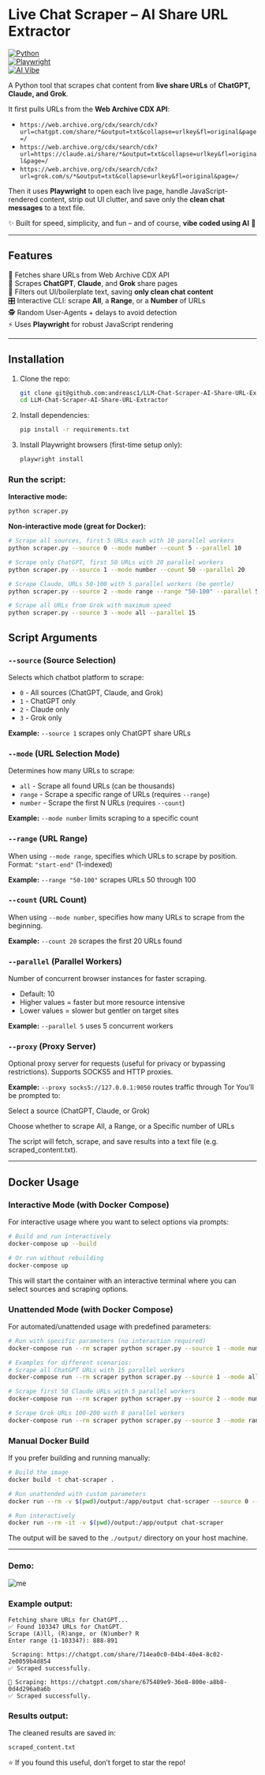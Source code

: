 # Live Chat Scraper – AI Share URL Extractor

[![Python](https://img.shields.io/badge/Python-3.9%2B-blue)](https://www.python.org/)  
[![Playwright](https://img.shields.io/badge/Playwright-Automation-green)](https://playwright.dev/)  
[![AI Vibe](https://img.shields.io/badge/Vibe%20Coded-AI-purple)](#)

A Python tool that scrapes chat content from **live share URLs** of **ChatGPT, Claude, and Grok**.

It first pulls URLs from the **Web Archive CDX API**:

- `https://web.archive.org/cdx/search/cdx?url=chatgpt.com/share/*&output=txt&collapse=urlkey&fl=original&page=/`
- `https://web.archive.org/cdx/search/cdx?url=https://claude.ai/share/*&output=txt&collapse=urlkey&fl=original&page=/`
- `https://web.archive.org/cdx/search/cdx?url=grok.com/s/*&output=txt&collapse=urlkey&fl=original&page=/`

Then it uses **Playwright** to open each live page, handle JavaScript-rendered content, strip out UI clutter, and save only the **clean chat messages** to a text file.

✨ Built for speed, simplicity, and fun – and of course, **vibe coded using AI** 🤖

---

## Features

🔎 Fetches share URLs from Web Archive CDX API  
 📂 Scrapes **ChatGPT**, **Claude**, and **Grok** share pages  
 🧹 Filters out UI/boilerplate text, saving **only clean chat content**  
 🎛️ Interactive CLI: scrape **All**, a **Range**, or a **Number** of URLs  
 🕵️ Random User-Agents + delays to avoid detection  
 ⚡ Uses **Playwright** for robust JavaScript rendering

---

## Installation

1. Clone the repo:
   ```bash
   git clone git@github.com:andreasc1/LLM-Chat-Scraper-AI-Share-URL-Extractor.git
   cd LLM-Chat-Scraper-AI-Share-URL-Extractor
   ```
2. Install dependencies:
   ```bash
   pip install -r requirements.txt
   ```
3. Install Playwright browsers (first-time setup only):
   ```bash
   playwright install
   ```

### Run the script:

**Interactive mode:**

```bash
python scraper.py
```

**Non-interactive mode (great for Docker):**

```bash
# Scrape all sources, first 5 URLs each with 10 parallel workers
python scraper.py --source 0 --mode number --count 5 --parallel 10

# Scrape only ChatGPT, first 50 URLs with 20 parallel workers
python scraper.py --source 1 --mode number --count 50 --parallel 20

# Scrape Claude, URLs 50-100 with 5 parallel workers (be gentle)
python scraper.py --source 2 --mode range --range "50-100" --parallel 5

# Scrape all URLs from Grok with maximum speed
python scraper.py --source 3 --mode all --parallel 15
```

## Script Arguments

### `--source` (Source Selection)

Selects which chatbot platform to scrape:

- `0` - All sources (ChatGPT, Claude, and Grok)
- `1` - ChatGPT only
- `2` - Claude only
- `3` - Grok only

**Example:** `--source 1` scrapes only ChatGPT share URLs

### `--mode` (URL Selection Mode)

Determines how many URLs to scrape:

- `all` - Scrape all found URLs (can be thousands)
- `range` - Scrape a specific range of URLs (requires `--range`)
- `number` - Scrape the first N URLs (requires `--count`)

**Example:** `--mode number` limits scraping to a specific count

### `--range` (URL Range)

When using `--mode range`, specifies which URLs to scrape by position.
Format: `"start-end"` (1-indexed)

**Example:** `--range "50-100"` scrapes URLs 50 through 100

### `--count` (URL Count)

When using `--mode number`, specifies how many URLs to scrape from the beginning.

**Example:** `--count 20` scrapes the first 20 URLs found

### `--parallel` (Parallel Workers)

Number of concurrent browser instances for faster scraping.

- Default: 10
- Higher values = faster but more resource intensive
- Lower values = slower but gentler on target sites

**Example:** `--parallel 5` uses 5 concurrent workers

### `--proxy` (Proxy Server)

Optional proxy server for requests (useful for privacy or bypassing restrictions).
Supports SOCKS5 and HTTP proxies.

**Example:** `--proxy socks5://127.0.0.1:9050` routes traffic through Tor
You’ll be prompted to:

Select a source (ChatGPT, Claude, or Grok)

Choose whether to scrape All, a Range, or a Specific number of URLs

The script will fetch, scrape, and save results into a text file (e.g. scraped_content.txt).

---

## Docker Usage

### Interactive Mode (with Docker Compose)

For interactive usage where you want to select options via prompts:

```bash
# Build and run interactively
docker-compose up --build

# Or run without rebuilding
docker-compose up
```

This will start the container with an interactive terminal where you can select sources and scraping options.

### Unattended Mode (with Docker Compose)

For automated/unattended usage with predefined parameters:

```bash
# Run with specific parameters (no interaction required)
docker-compose run --rm scraper python scraper.py --source 1 --mode number --count 20 --parallel 10

# Examples for different scenarios:
# Scrape all ChatGPT URLs with 15 parallel workers
docker-compose run --rm scraper python scraper.py --source 1 --mode all --parallel 15

# Scrape first 50 Claude URLs with 5 parallel workers
docker-compose run --rm scraper python scraper.py --source 2 --mode number --count 50 --parallel 5

# Scrape Grok URLs 100-200 with 8 parallel workers
docker-compose run --rm scraper python scraper.py --source 3 --mode range --range "100-200" --parallel 8
```

### Manual Docker Build

If you prefer building and running manually:

```bash
# Build the image
docker build -t chat-scraper .

# Run unattended with custom parameters
docker run --rm -v $(pwd)/output:/app/output chat-scraper --source 0 --mode number --count 20 --parallel 10

# Run interactively
docker run --rm -it -v $(pwd)/output:/app/output chat-scraper
```

The output will be saved to the `./output/` directory on your host machine.

---

### Demo:

![me](assets/demo.gif)

### Example output:

```
Fetching share URLs for ChatGPT...
✅ Found 103347 URLs for ChatGPT.
Scrape (A)ll, (R)ange, or (N)umber? R
Enter range (1-103347): 888-891

 Scraping: https://chatgpt.com/share/714ea0c0-04b4-40e4-8c02-2e0059b4d854
✅ Scraped successfully.

🔹 Scraping: https://chatgpt.com/share/675489e9-36e8-800e-a8b8-0d4d296a0a6b
✅ Scraped successfully.
```

### Results output:

The cleaned results are saved in:

```
scraped_content.txt
```

⭐ If you found this useful, don’t forget to star the repo!
